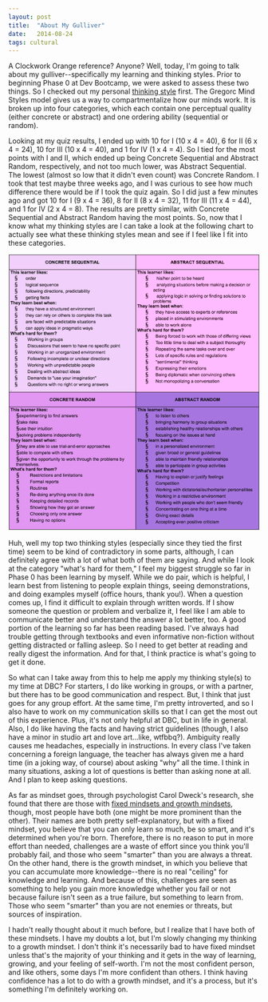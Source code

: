 ```yaml
---
layout: post
title:  "About My Gulliver"
date:   2014-08-24
tags: cultural
---
```


A Clockwork Orange reference? Anyone?  Well, today, I'm going to talk about my gulliver--specifically my learning and thinking styles.  Prior to beginning Phase 0 at Dev Bootcamp, we were asked to assess  these two things.  So I checked out my personal [thinking style](http://thelearningweb.net/personalthink.html) first. The Gregorc Mind Styles model gives us a way to compartmentalize how our minds work.  It is broken up into four categories, which each contain one perceptual quality (either concrete or abstract) and one ordering ability (sequential or random).

Looking at my quiz results, I ended up with 10 for I (10 x 4 = 40), 6 for II (6 x 4 = 24), 10 for III (10 x 4 = 40), and 1 for IV (1 x 4 = 4).  So I tied for the most points with I and II, which ended up being Concrete Sequential and Abstract Random, respectively, and not too much lower, was Abstract Sequential.  The lowest (almost so low that it didn't even count) was Concrete Random.  I took that test maybe three weeks ago, and I was curious to see how much difference there would be if I took the quiz again. So I did just a few minutes ago and got 10 for I (9 x 4 = 36), 8 for II (8 x 4 = 32), 11 for III (11 x 4 = 44), and 1 for IV (2 x 4 = 8).  The results are pretty similar, with Concrete Sequential and Abstract Random having the most points.  So, now that I know what my thinking styles are I can take a look at the following chart to actually see what these thinking styles mean and see if I feel like I fit into these categories.

<img src="/assets/images/Gregorc_Mind_Styles.png">

Huh, well my top two thinking styles (especially since they tied the first time) seem to be kind of contradictory in some parts, although, I can definitely agree with a lot of what both of them are saying. And while I look at the category "what's hard for them," I feel my biggest struggle so far in Phase 0 has been learning by myself.  While we do pair, which is helpful, I learn best from listening to people explain things, seeing demonstrations, and doing examples myself (office hours, thank you!).  When a question comes up, I find it difficult to explain through written words.  If I show someone the question or problem and verbalize it, I feel like I am able to communicate better and understand the answer a lot better, too. A good portion of the learning so far has been reading based.  I've always had trouble getting through textbooks and even informative non-fiction without getting distracted or falling asleep.  So I need to get better at reading and really digest the information.  And for that, I think practice is what's going to get it done.

So what can I take away from this to help me apply my thinking style(s) to my time at DBC?  For starters, I do like working in groups, or with a partner, but there has to be good communication and respect.  But, I think that just goes for any group effort.  At the same time, I'm pretty introverted, and so I also have to work on my communication skills so that I can get the most out of this experience.  Plus, it's not only helpful at DBC, but in life in general.  Also, I do like having the facts and having strict guidelines (though, I also have a minor in studio art and love art...like, wtfbbq?).  Ambiguity really causes me headaches, especially in instructions. In every class I've taken concerning a foreign language, the teacher has always given me a hard time (in a joking way, of course) about asking "why" all the time. I think in many situations, asking a lot of  questions is better than asking none at all.  And I plan to keep asking questions.

As far as mindset goes, through psychologist Carol Dweck's research, she found that there are those with [fixed mindsets and growth mindsets](http://brainpickings.org/2014/01/29/carol-dweck-mindset/), though, most people have both (one might be more prominent than the other).  Their names are both pretty self-explanatory, but with a fixed mindset, you believe that you can only learn so much, be so smart, and it's determined when you're born.  Therefore, there is no reason to put in more effort than needed, challenges are a waste of effort since you think you'll probably fail, and those who seem "smarter" than you are always a threat.  On the other hand, there is the growth mindset, in which you believe that you can accumulate more knowledge--there is no real "ceiling" for knowledge and learning.  And because of this, challenges are seen as something to help you gain more knowledge whether you fail or not because failure isn't seen as a true failure, but something to learn from.  Those who seem "smarter" than you are not enemies or threats, but sources of inspiration.

I hadn't really thought about it much before, but I realize that I have both of these mindsets. I have my doubts a lot, but I'm slowly changing my thinking to a growth mindset.  I don't think it's necessarily bad to have fixed mindset unless that's the majority of your thinking and it gets in the way of learning, growing, and your feeling of self-worth. I'm not the most confident person, and like others, some days I'm more confident than others. I think having confidence has a lot to do with a growth mindset, and it's a process, but it's something I'm definitely working on.